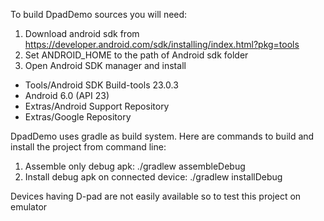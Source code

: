 To build DpadDemo sources you will need: 
1) Download android sdk from https://developer.android.com/sdk/installing/index.html?pkg=tools
2) Set ANDROID_HOME to the path of Android sdk folder
3) Open Android SDK manager and install
  - Tools/Android SDK Build-tools 23.0.3
  - Android 6.0 (API 23)
  - Extras/Android Support Repository
  - Extras/Google Repository

DpadDemo uses gradle as build system.
Here are commands to build and install the project from command line:
1) Assemble only debug apk: ./gradlew assembleDebug
2) Install debug apk on connected device: ./gradlew installDebug  

Devices having D-pad are not easily available so to test this project on emulator 
